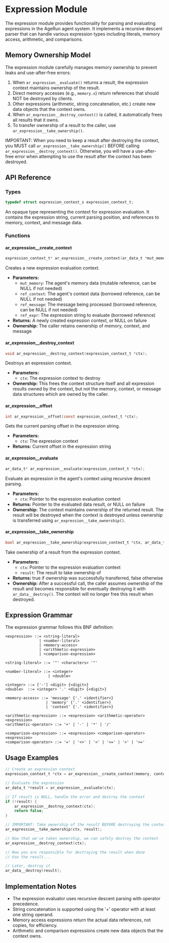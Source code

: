 # Expression Module

The expression module provides functionality for parsing and evaluating expressions
in the AgeRun agent system. It implements a recursive descent parser that can handle
various expression types including literals, memory access, arithmetic, and comparisons.

## Memory Ownership Model

The expression module carefully manages memory ownership to prevent leaks and use-after-free errors:

1. When `ar_expression__evaluate()` returns a result, the expression context maintains ownership of the result.
2. Direct memory accesses (e.g., `memory.x`) return references that should NOT be destroyed by clients.
3. Other expressions (arithmetic, string concatenation, etc.) create new data objects that the context owns.
4. When `ar_expression__destroy_context()` is called, it automatically frees all results that it owns.
5. To transfer ownership of a result to the caller, use `ar_expression__take_ownership()`.

IMPORTANT: When you need to keep a result after destroying the context, you MUST call 
`ar_expression__take_ownership()` BEFORE calling `ar_expression__destroy_context()`. 
Otherwise, you will have a use-after-free error when attempting to use the result after
the context has been destroyed.

## API Reference

### Types

```c
typedef struct expression_context_s expression_context_t;
```

An opaque type representing the context for expression evaluation. It contains the
expression string, current parsing position, and references to memory, context, and message data.

### Functions

#### ar_expression__create_context

```c
expression_context_t* ar_expression__create_context(ar_data_t *mut_memory, const ar_data_t *ref_context, const ar_data_t *ref_message, const char *ref_expr);
```

Creates a new expression evaluation context.

- **Parameters:**
  - `mut_memory`: The agent's memory data (mutable reference, can be NULL if not needed)
  - `ref_context`: The agent's context data (borrowed reference, can be NULL if not needed)
  - `ref_message`: The message being processed (borrowed reference, can be NULL if not needed)
  - `ref_expr`: The expression string to evaluate (borrowed reference)
- **Returns:** A newly created expression context, or NULL on failure
- **Ownership:** The caller retains ownership of memory, context, and message

#### ar_expression__destroy_context

```c
void ar_expression__destroy_context(expression_context_t *ctx);
```

Destroys an expression context.

- **Parameters:**
  - `ctx`: The expression context to destroy
- **Ownership:** This frees the context structure itself and all expression results owned by the context,
  but not the memory, context, or message data structures which are owned by the caller.

#### ar_expression__offset

```c
int ar_expression__offset(const expression_context_t *ctx);
```

Gets the current parsing offset in the expression string.

- **Parameters:**
  - `ctx`: The expression context
- **Returns:** Current offset in the expression string

#### ar_expression__evaluate

```c
ar_data_t* ar_expression__evaluate(expression_context_t *ctx);
```

Evaluate an expression in the agent's context using recursive descent parsing.

- **Parameters:**
  - `ctx`: Pointer to the expression evaluation context
- **Returns:** Pointer to the evaluated data result, or NULL on failure
- **Ownership:** The context maintains ownership of the returned result. The result will be
  destroyed when the context is destroyed unless ownership is transferred using `ar_expression__take_ownership()`.

#### ar_expression__take_ownership

```c
bool ar_expression__take_ownership(expression_context_t *ctx, ar_data_t *result);
```

Take ownership of a result from the expression context.

- **Parameters:**
  - `ctx`: Pointer to the expression evaluation context
  - `result`: The result to take ownership of
- **Returns:** true if ownership was successfully transferred, false otherwise
- **Ownership:** After a successful call, the caller assumes ownership of the result and becomes
  responsible for eventually destroying it with `ar_data__destroy()`. The context will no longer
  free this result when destroyed.

## Expression Grammar

The expression grammar follows this BNF definition:

```
<expression> ::= <string-literal>
               | <number-literal>
               | <memory-access>
               | <arithmetic-expression>
               | <comparison-expression>

<string-literal> ::= '"' <characters> '"'

<number-literal> ::= <integer>
                   | <double>

<integer> ::= ['-'] <digit> {<digit>}
<double>  ::= <integer> '.' <digit> {<digit>}

<memory-access> ::= 'message' {'.' <identifier>}
                  | 'memory' {'.' <identifier>}
                  | 'context' {'.' <identifier>}

<arithmetic-expression> ::= <expression> <arithmetic-operator> <expression>
<arithmetic-operator> ::= '+' | '-' | '*' | '/'

<comparison-expression> ::= <expression> <comparison-operator> <expression>
<comparison-operator> ::= '=' | '<>' | '<' | '<=' | '>' | '>='
```

## Usage Examples

```c
// Create an expression context
expression_context_t *ctx = ar_expression__create_context(memory, context, message, "memory.count + 1");

// Evaluate the expression
ar_data_t *result = ar_expression__evaluate(ctx);

// If result is NULL, handle the error and destroy the context
if (!result) {
    ar_expression__destroy_context(ctx);
    return false;
}

// IMPORTANT: Take ownership of the result BEFORE destroying the context if you need to keep it
ar_expression__take_ownership(ctx, result);

// Now that we've taken ownership, we can safely destroy the context
ar_expression__destroy_context(ctx);

// Now you are responsible for destroying the result when done
// Use the result...

// Later, destroy it
ar_data__destroy(result);
```

## Implementation Notes

- The expression evaluator uses recursive descent parsing with operator precedence.
- String concatenation is supported using the '+' operator with at least one string operand.
- Memory access expressions return the actual data references, not copies, for efficiency.
- Arithmetic and comparison expressions create new data objects that the context owns.